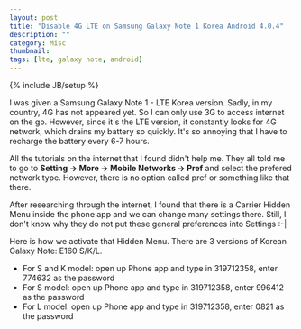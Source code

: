 ```yaml
---
layout: post
title: "Disable 4G LTE on Samsung Galaxy Note 1 Korea Android 4.0.4"
description: ""
category: Misc
thumbnail: 
tags: [lte, galaxy note, android]
---
```

{% include JB/setup %}

I was given a Samsung Galaxy Note 1 - LTE Korea version. Sadly, in my country,
4G has not appeared yet. So I can only use 3G to access internet on the go.
However, since it's the LTE version, it constantly looks for 4G network, which
drains my battery so quickly. It's so annoying that I have to recharge the
battery every 6-7 hours.

All the tutorials on the internet that I found didn't help me. They all told me
to go to **Setting -> More -> Mobile Networks -> Pref** and select the prefered
network type. However, there is no option called pref or something like that
there.

<!-- more -->

After researching through the internet, I found that there is a Carrier Hidden
Menu inside the phone app and we can change many settings there. Still, I don't
know why they do not put these general preferences into Settings :-|

Here is how we activate that Hidden Menu. There are 3
versions of Korean Galaxy Note: E160 S/K/L.

* For S and K model: open up Phone app and type in 319712358, enter 774632 as
  the password
* For S model: open up Phone app and type in 319712358, enter 996412 as the
  password
* For L model: open up Phone app and type in 319712358, enter 0821 as the password
